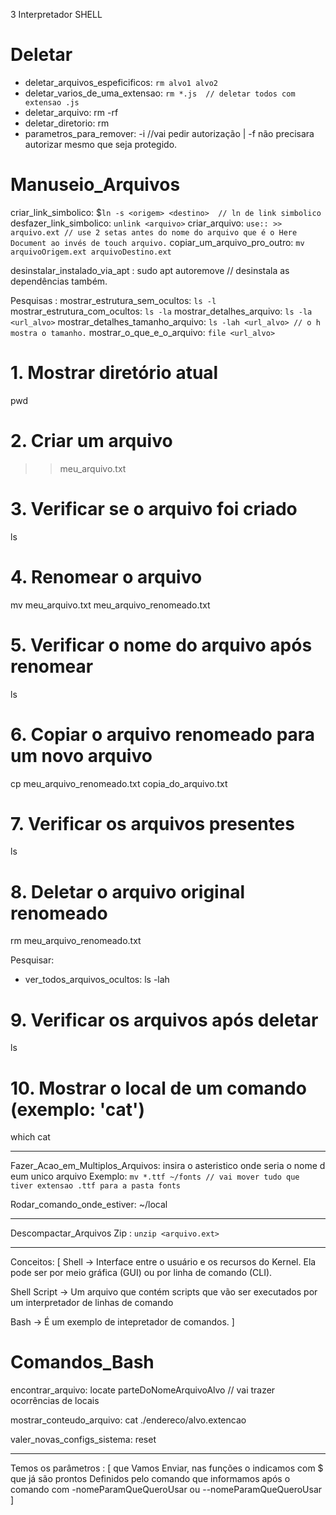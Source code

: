 3 Interpretador SHELL

# Deletar
- deletar_arquivos_espeficificos: `rm alvo1 alvo2`
- deletar_varios_de_uma_extensao: `rm *.js  // deletar todos com extensao .js`
- deletar_arquivo: rm -rf <file>
- deletar_diretorio: rm <diretorio>
- parametros_para_remover: -i //vai pedir autorização | -f não precisara autorizar mesmo que seja protegido.

# Manuseio_Arquivos
criar_link_simbolico: $`ln -s <origem> <destino>  // ln de link simbolico`
desfazer_link_simbolico: `unlink <arquivo>`
criar_arquivo: `use:: >> arquivo.ext // use 2 setas antes do nome do arquivo que é o Here Document ao invés de touch arquivo.`
copiar_um_arquivo_pro_outro: `mv arquivoOrigem.ext arquivoDestino.ext`

desinstalar_instalado_via_apt : sudo apt autoremove
<PACOTE>  // desinstala as dependências também.

Pesquisas :
mostrar_estrutura_sem_ocultos: `ls -l`
mostrar_estrutura_com_ocultos: `ls -la`
mostrar_detalhes_arquivo: `ls -la <url_alvo>`
mostrar_detalhes_tamanho_arquivo: `ls -lah <url_alvo> // o h mostra o tamanho.`
mostrar_o_que_e_o_arquivo: `file <url_alvo>`


# 1. Mostrar diretório atual
pwd

# 2. Criar um arquivo
>> meu_arquivo.txt

# 3. Verificar se o arquivo foi criado
ls

# 4. Renomear o arquivo
mv meu_arquivo.txt meu_arquivo_renomeado.txt

# 5. Verificar o nome do arquivo após renomear
ls

# 6. Copiar o arquivo renomeado para um novo arquivo
cp meu_arquivo_renomeado.txt copia_do_arquivo.txt

# 7. Verificar os arquivos presentes
ls

# 8. Deletar o arquivo original renomeado
rm meu_arquivo_renomeado.txt

Pesquisar:
- ver_todos_arquivos_ocultos: ls -lah

# 9. Verificar os arquivos após deletar
ls

# 10. Mostrar o local de um comando (exemplo: 'cat')
which cat

---
Fazer_Acao_em_Multiplos_Arquivos: insira o asteristico onde seria o nome d eum unico arquivo
	Exemplo: `mv *.ttf ~/fonts // vai mover tudo que tiver extensao .ttf para a pasta fonts`

Rodar_comando_onde_estiver: <comando> ~/local

---

Descompactar_Arquivos
Zip : `unzip <arquivo.ext>`

---

Conceitos: [
  Shell -> Interface entre o usuário e os recursos do Kernel. Ela pode ser por meio gráfica (GUI) ou por linha de comando (CLI).

Shell Script -> Um arquivo que contém scripts que vão ser executados por um interpretador de linhas de comando

Bash -> É um exemplo de intepretador de comandos.
]

# Comandos_Bash

encontrar_arquivo: locate parteDoNomeArquivoAlvo // vai trazer ocorrências de locais

mostrar_conteudo_arquivo: cat ./endereco/alvo.extencao

valer_novas_configs_sistema: reset


---

Temos os parâmetros : [
que Vamos Enviar, nas funções o indicamos com $
que já são prontos Definidos pelo comando que informamos após o comando com -nomeParamQueQueroUsar  ou --nomeParamQueQueroUsar
]

